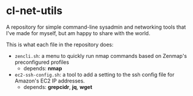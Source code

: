 # cl-net-utils
A repository for simple command-line sysadmin and networking tools that I've made for myself, but am happy to share with the world.

This is what each file in the repository does:

* `zencli.sh`: a menu to quickly run nmap commands based on Zenmap's preconfigured profiles
  * depends: **nmap**
* `ec2-ssh-config.sh`: a tool to add a setting to the ssh config file for Amazon's EC2 IP addresses.
  * depends: **grepcidr**, **jq**, **wget**

